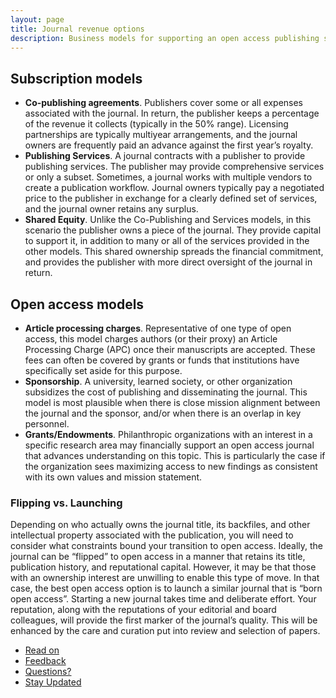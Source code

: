 ```yaml
---
layout: page
title: Journal revenue options
description: Business models for supporting an open access publishing strategy.
---
```

## Subscription models
* **Co-publishing agreements**.  Publishers cover some or all expenses associated with the journal.  In return, the publisher keeps a percentage of the revenue it collects (typically in the 50% range).  Licensing partnerships are typically multiyear arrangements, and the journal owners are frequently paid an advance against the first year’s royalty.
* **Publishing Services**.  A journal contracts with a publisher to provide publishing services.  The publisher may provide comprehensive services or only a subset. Sometimes, a journal works with multiple vendors to create a publication workflow.  Journal owners typically pay a negotiated price to the publisher in exchange for a clearly defined set of services, and the journal owner retains any surplus.
* **Shared Equity**.  Unlike the Co-Publishing and Services models, in this scenario the publisher owns a piece of the journal.  They provide capital to support it, in addition to many or all of the services provided in the other models.  This shared ownership spreads the financial commitment, and provides the publisher with more direct oversight of the journal in return.

## Open access models
* **Article processing charges**.  Representative of one type of open access, this model charges authors (or their proxy) an Article Processing Charge (APC) once their manuscripts are accepted.  These fees can often be covered by grants or funds that institutions have specifically set aside for this purpose.
* **Sponsorship**. A university, learned society, or other organization subsidizes the cost of publishing and disseminating the journal.  This model is most plausible when there is close mission alignment between the journal and the sponsor, and/or when there is an overlap in key personnel.
* **Grants/Endowments**.  Philanthropic organizations with an interest in a specific research area may financially support an open access journal that advances understanding on this topic.  This is particularly the case if the organization sees maximizing access to new findings as consistent with its own values and mission statement.

### Flipping vs. Launching
Depending on who actually owns the journal title, its backfiles, and other intellectual property associated with the publication, you will need to consider what constraints bound your transition to open access.  Ideally, the journal can be “flipped” to open access in a manner that retains its title, publication history, and reputational capital.  However, it may be that those with an ownership interest are unwilling to enable this type of move. In that case, the best open access option is to launch a similar journal that is “born open access”.  Starting a new journal takes time and deliberate effort.  Your reputation, along with the reputations of your editorial and board colleagues, will provide the first marker of the journal’s quality.  This will be enhanced by the care and curation put into review and selection of papers.   

<ul class="actions">
  <li><a href="{{ 'next-steps' | absolute_url }}" class="button special big">Read on</a></li>
  <li><a href="/feedback" class="button small">Feedback</a></li>
  <li><a href="/feedback" class="button small">Questions?</a></li>
  <li><a href="/updates" class="button small">Stay Updated</a></li>
</ul>
